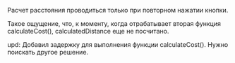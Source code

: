 Расчет расстояния проводиться только при повторном нажатии кнопки. 

Такое ощущение, что, к моменту, когда отрабатывает вторая функция calculateCost(), calculatedDistance еще не посчитано.

upd: Добавил задержку для выполнения функции calculateCost(). Нужно поискать другое решение.
